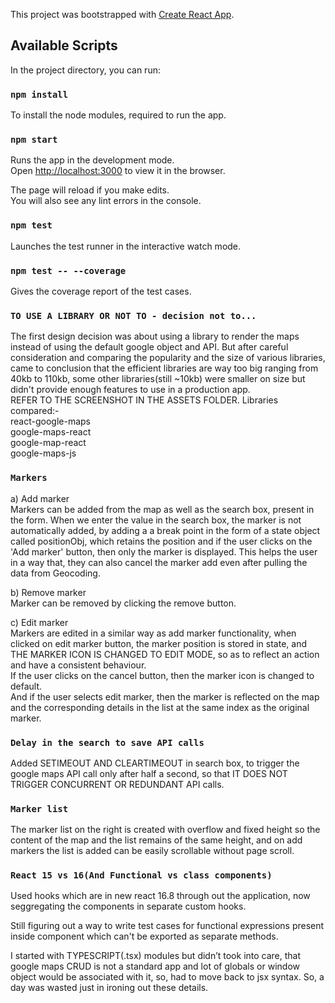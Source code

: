 This project was bootstrapped with [Create React App](https://github.com/facebook/create-react-app).

## Available Scripts

In the project directory, you can run:

### `npm install`
To install the node modules, required to run the app.

### `npm start`

Runs the app in the development mode.<br>
Open [http://localhost:3000](http://localhost:3000) to view it in the browser.

The page will reload if you make edits.<br>
You will also see any lint errors in the console.

### `npm test`

Launches the test runner in the interactive watch mode.<br>

### `npm test -- --coverage`
Gives the coverage report of the test cases.

### `TO USE A LIBRARY OR NOT TO - decision not to...`
The first design decision was about using a library to render the maps instead of using the default google object and API.
But after careful consideration and comparing the popularity and the size of various libraries, came to conclusion that the efficient libraries are way too big ranging from 40kb  to 110kb, some other libraries(still ~10kb) were smaller on size but didn't provide enough features to use in a production app.
<br>
REFER TO THE SCREENSHOT IN THE ASSETS FOLDER. Libraries compared:-<br>
    react-google-maps<br>
    google-maps-react<br>
    google-map-react<br>
    google-maps-js

### `Markers`
a) Add marker<br>
Markers can be added from the map as well as the search box, present in the form. When we enter the value in the search box, the marker is not automatically added, by adding a  a break point in the form of a state object called positionObj, which retains the position and if the user clicks on the 'Add marker' button, then only the marker is displayed. This helps the user in a way that, they can also cancel the marker add even after pulling the data from Geocoding.<br>

b) Remove marker<br>
Marker can be removed by clicking the remove button. <br>

c) Edit marker<br>
Markers are edited in a similar way as add marker functionality, when clicked on edit marker button, the marker position is stored in state, and THE MARKER ICON IS CHANGED TO EDIT MODE, so as to reflect an action and have a consistent behaviour. <br>
If the user clicks on the cancel button, then the marker icon is changed to default.<br>
And if the user selects edit marker, then the marker is reflected on the map and the corresponding details in the list at the same index as the original marker.

### `Delay in the search to save API calls`
Added SETIMEOUT AND CLEARTIMEOUT in search box, to trigger the google maps API call only after half a second, so that IT DOES NOT TRIGGER CONCURRENT OR REDUNDANT API calls.


### `Marker list `
The marker list on the right is created with overflow and fixed height so the content of the map and the list remains of the same height, and on add markers the list is added can be easily scrollable without page scroll.


### `React 15 vs 16(And Functional vs class components)`
Used hooks which are in new react 16.8 through out the application, now seggregating the components in separate custom hooks.


Still figuring out a way to write test cases for functional expressions present inside component which can't be exported as separate methods.

I started with TYPESCRIPT(.tsx) modules but didn’t took into care, that google maps CRUD is not a standard app and lot of globals or window object would be associated with it, so, had to move back to jsx syntax. So, a day was wasted just in ironing out these details.